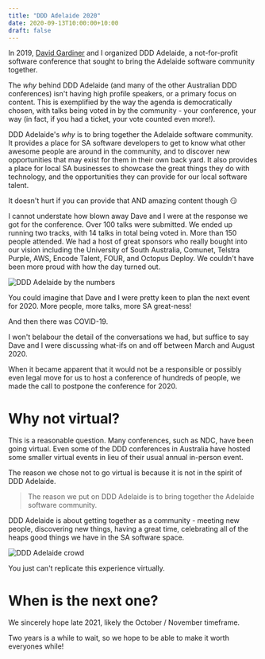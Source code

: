 ```yaml
---
title: "DDD Adelaide 2020"
date: 2020-09-13T10:00:00+10:00
draft: false
---
```


In 2019, [David Gardiner](https://twitter.com/davidrgardiner) and I organized DDD Adelaide, a not-for-profit software conference that sought to bring the Adelaide software community together.

The _why_ behind DDD Adelaide (and many of the other Australian DDD conferences) isn't having high profile speakers, or a primary focus on content. This is exemplified by the way the agenda is democratically chosen, with talks being voted in by the community - your conference, your way (in fact, if you had a ticket, your vote counted even more!).

DDD Adelaide's _why_ is to bring together the Adelaide software community. It provides a place for SA software developers to get to know what other awesome people are around in the community, and to discover new opportunities that may exist for them in their own back yard. It also provides a place for local SA businesses to showcase the great things they do with technology, and the opportunities they can provide for our local software talent.

It doesn't hurt if you can provide that AND amazing content though 😏

I cannot understate how blown away Dave and I were at the response we got for the conference. Over 100 talks were submitted. We ended up running two tracks, with 14 talks in total being voted in. More than 150 people attended. We had a host of great sponsors who really bought into our vision including the University of South Australia, Comunet, Telstra Purple, AWS, Encode Talent, FOUR, and Octopus Deploy. We couldn't have been more proud with how the day turned out.

![DDD Adelaide by the numbers](/ddd-adelaide-2020/DDD-Adelaide-2.jpg)

You could imagine that Dave and I were pretty keen to plan the next event for 2020. More people, more talks, more SA great-ness!

And then there was COVID-19.

I won't belabour the detail of the conversations we had, but suffice to say Dave and I were discussing what-ifs on and off between March and August 2020.

When it became apparent that it would not be a responsible or possibly even legal move for us to host a conference of hundreds of people, we made the call to postpone the conference for 2020.

# Why not virtual?

This is a reasonable question. Many conferences, such as NDC, have been going virtual. Even some of the DDD conferences in Australia have hosted some smaller virtual events in lieu of their usual annual in-person event.

The reason we chose not to go virtual is because it is not in the spirit of DDD Adelaide.

> The reason we put on DDD Adelaide is to bring together the Adelaide software community.

DDD Adelaide is about getting together as a community - meeting new people, discovering new things, having a great time, celebrating all of the heaps good things we have in the SA software space.

![DDD Adelaide crowd](/ddd-adelaide-2020/DDD-Adelaide-1.jpg)

You just can't replicate this experience virtually.

# When is the next one?

We sincerely hope late 2021, likely the October / November timeframe.

Two years is a while to wait, so we hope to be able to make it worth everyones while!
